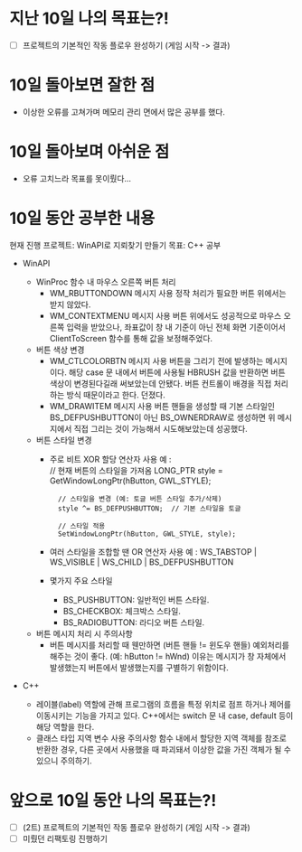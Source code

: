# 지난 10일 나의 목표는?!
- [ ] 프로젝트의 기본적인 작동 플로우 완성하기 (게임 시작 -> 결과)

# 10일 돌아보면 잘한 점
- 이상한 오류를 고쳐가며 메모리 관리 면에서 많은 공부를 했다.

# 10일 돌아보며 아쉬운 점
- 오류 고치느라 목표를 못이뤘다...

# 10일 동안 공부한 내용
현재 진행 프로젝트: WinAPI로 지뢰찾기 만들기
목표: C++ 공부

- WinAPI
  - WinProc 함수 내 마우스 오른쪽 버튼 처리
    - WM_RBUTTONDOWN 메시지 사용
      정작 처리가 필요한 버튼 위에서는 받지 않았다.
    - WM_CONTEXTMENU 메시지 사용
      버튼 위에서도 성공적으로 마우스 오른쪽 입력을 받았으나, 좌표값이 창 내 기준이 아닌 전체 화면 기준이어서 ClientToScreen 함수를 통해 값을 보정해주었다.
  - 버튼 색상 변경
    - WM_CTLCOLORBTN 메시지 사용
      버튼을 그리기 전에 발생하는 메시지이다. 해당 case 문 내에서 버튼에 사용될 HBRUSH 값을 반환하면 버튼 색상이 변경된다길래 써보았는데 안됐다. 버튼 컨트롤이 배경을 직접 처리하는 방식 때문이라고 한다. 던졌다.
    - WM_DRAWITEM 메시지 사용
      버튼 핸들을 생성할 때 기본 스타일인 BS_DEFPUSHBUTTON이 아닌 BS_OWNERDRAW로 생성하면 위 메시지에서 직접 그리는 것이 가능해서 시도해보았는데 성공했다.
  - 버튼 스타일 변경 
    - 주로 비트 XOR 할당 연산자 사용
      예 :  
            // 현재 버튼의 스타일을 가져옴
            LONG_PTR style = GetWindowLongPtr(hButton, GWL_STYLE);

            // 스타일을 변경 (예: 토글 버튼 스타일 추가/삭제)
            style ^= BS_DEFPUSHBUTTON;  // 기본 스타일을 토글

            // 스타일 적용
            SetWindowLongPtr(hButton, GWL_STYLE, style);
    - 여러 스타일을 조합할 땐 OR 연산자 사용
      예 : WS_TABSTOP | WS_VISIBLE | WS_CHILD | BS_DEFPUSHBUTTON
    - 몇가지 주요 스타일
      - BS_PUSHBUTTON: 일반적인 버튼 스타일.
      - BS_CHECKBOX: 체크박스 스타일.
      - BS_RADIOBUTTON: 라디오 버튼 스타일.
  - 버튼 메시지 처리 시 주의사항
    - 버튼 메시지를 처리할 때 웬만하면 (버튼 핸들 != 윈도우 핸들) 예외처리를 해주는 것이 좋다. (예: hButton != hWnd) 이유는 메시지가 창 자체에서 발생했는지 버튼에서 발생했는지를 구별하기 위함이다.

- C++
  - 레이블(label) 역할에 관해
    프로그램의 흐름을 특정 위치로 점프 하거나 제어를 이동시키는 기능을 가지고 있다. C++에서는 switch 문 내 case, default 등이 해당 역할을 한다.
  - 클래스 타입 지역 변수 사용 주의사항
    함수 내에서 할당한 지역 객체를 참조로 반환한 경우, 다른 곳에서 사용했을 때 파괴돼서 이상한 값을 가진 객체가 될 수 있으니 주의하기. 

  
# 앞으로 10일 동안 나의 목표는?!
- [ ] (2트) 프로젝트의 기본적인 작동 플로우 완성하기 (게임 시작 -> 결과)
- [ ] 미뤘던 리팩토링 진행하기